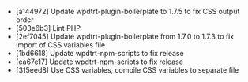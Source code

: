 * [a144972] Update wpdtrt-plugin-boilerplate to 1.7.5 to fix CSS output order
* [503e6b3] Lint PHP
* [2ef7045] Update wpdtrt-plugin-boilerplate from 1.7.0 to 1.7.3 to fix import of CSS variables file
* [1bd6618] Update wpdtrt-npm-scripts to fix release
* [ea67e17] Update wpdtrt-npm-scripts to fix release
* [315eed8] Use CSS variables, compile CSS variables to separate file
